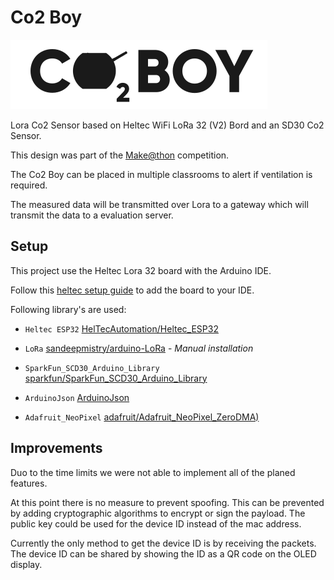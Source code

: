 # Co2 Boy

![Logo](image.png)

Lora Co2 Sensor based on Heltec WiFi LoRa 32 (V2) Bord and an SD30 Co2 Sensor.

This design was part of the [Make@thon](http://opto-cubes.de/?p=100) competition.

The Co2 Boy can be placed in multiple classrooms to alert if ventilation is required.

The measured data will be transmitted over Lora to a gateway which will transmit the data to a evaluation server.

## Setup

This project use the Heltec Lora 32 board with the Arduino IDE.

Follow this [heltec setup guide](https://heltec-automation-docs.readthedocs.io/en/latest/esp32+arduino/quick_start.html) to add the board  to your IDE.

Following library's are used:

- `Heltec ESP32` [HelTecAutomation/Heltec_ESP32](https://github.com/HelTecAutomation/Heltec_ESP32)

- `LoRa` [sandeepmistry/arduino-LoRa](https://github.com/sandeepmistry/arduino-LoRa) - *Manual installation*

- `SparkFun_SCD30_Arduino_Library` [sparkfun/SparkFun_SCD30_Arduino_Library](https://github.com/sparkfun/SparkFun_SCD30_Arduino_Library)

- `ArduinoJson`  [ArduinoJson](https://arduinojson.org/?utm_source=meta&utm_medium=library.properties)

- `Adafruit_NeoPixel` [adafruit/Adafruit_NeoPixel_ZeroDMA)](https://github.com/adafruit/Adafruit_NeoPixel_ZeroDMA)

## Improvements

Duo to the time limits we were not able to implement all of the planed features.

At this point there is no measure to prevent spoofing. This can be prevented by adding cryptographic algorithms to encrypt or sign the payload. The public key could be used for the device ID instead of the mac address.

Currently the only method to get the device ID is by receiving the packets. The device ID can be shared by showing the ID as a QR code on the OLED display.
